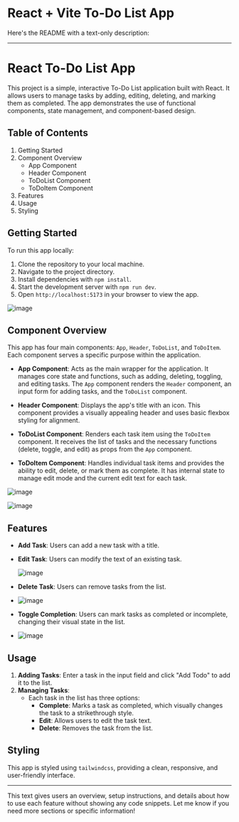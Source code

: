 # React + Vite To-Do List App

Here's the README with a text-only description:

---

# React To-Do List App

This project is a simple, interactive To-Do List application built with React. It allows users to manage tasks by adding, editing, deleting, and marking them as completed. The app demonstrates the use of functional components, state management, and component-based design.

## Table of Contents
1. Getting Started
2. Component Overview
   - App Component
   - Header Component
   - ToDoList Component
   - ToDoItem Component
3. Features
4. Usage
5. Styling

## Getting Started

To run this app locally:

1. Clone the repository to your local machine.
2. Navigate to the project directory.
3. Install dependencies with `npm install`.
4. Start the development server with `npm run dev`.
5. Open `http://localhost:5173` in your browser to view the app.

![image](https://github.com/user-attachments/assets/c5b13472-93ea-4162-9791-da75dae8be90)


## Component Overview

This app has four main components: `App`, `Header`, `ToDoList`, and `ToDoItem`. Each component serves a specific purpose within the application.

- **App Component**: Acts as the main wrapper for the application. It manages core state and functions, such as adding, deleting, toggling, and editing tasks. The `App` component renders the `Header` component, an input form for adding tasks, and the `ToDoList` component.

- **Header Component**: Displays the app's title with an icon. This component provides a visually appealing header and uses basic flexbox styling for alignment.

- **ToDoList Component**: Renders each task item using the `ToDoItem` component. It receives the list of tasks and the necessary functions (delete, toggle, and edit) as props from the `App` component.

- **ToDoItem Component**: Handles individual task items and provides the ability to edit, delete, or mark them as complete. It has internal state to manage edit mode and the current edit text for each task.


![image](https://github.com/user-attachments/assets/ec4ea932-9246-4ba7-9daf-5c16ba56caef)


![image](https://github.com/user-attachments/assets/09206668-40ae-4c07-9145-88f3e0a0454c)



## Features

- **Add Task**: Users can add a new task with a title.
- **Edit Task**: Users can modify the text of an existing task.

   ![image](https://github.com/user-attachments/assets/6675b438-1b76-4217-ab22-3b8b02538250)

- **Delete Task**: Users can remove tasks from the list.

- ![image](https://github.com/user-attachments/assets/618ddfa5-870e-4c75-b827-e4c27b65815e)

- **Toggle Completion**: Users can mark tasks as completed or incomplete, changing their visual state in the list.
- ![image](https://github.com/user-attachments/assets/42eca1b7-d4b6-4bef-979c-06e0321e5a17)


## Usage

1. **Adding Tasks**: Enter a task in the input field and click "Add Todo" to add it to the list.
2. **Managing Tasks**:
   - Each task in the list has three options:
     - **Complete**: Marks a task as completed, which visually changes the task to a strikethrough style.
     - **Edit**: Allows users to edit the task text.
     - **Delete**: Removes the task from the list.

## Styling

This app is styled using `tailwindcss`, providing a clean, responsive, and user-friendly interface. 

--- 

This text gives users an overview, setup instructions, and details about how to use each feature without showing any code snippets. Let me know if you need more sections or specific information!
